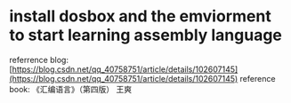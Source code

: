 # install dosbox and the emviorment to start learning assembly language

referrence blog: [https://blog.csdn.net/qq_40758751/article/details/102607145](https://blog.csdn.net/qq_40758751/article/details/102607145)
reference book: 《汇编语言》（第四版） 王爽
